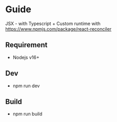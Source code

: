 # Guide

JSX - with Typescript + Custom runtime with https://www.npmjs.com/package/react-reconciler

## Requirement

- Nodejs v16+

## Dev

- npm run dev

## Build

- npm run build
